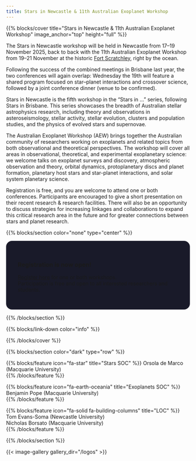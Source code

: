 ```yaml
---
title: Stars in Newcastle & 11th Australian Exoplanet Workshop
---
```


{{% blocks/cover title="Stars in Newcastle & 11th Australian Exoplanet Workshop" image_anchor="top" height="full" %}}

The Stars in Newcastle workshop will be held in Newcastle from 17–19 November 2025, back to back with the 11th Australian Exoplanet Workshop from 19–21 November at the historic <a href="https://url.au.m.mimecastprotect.com/s/Rmd_CNLJxki0oGBrvcmfPcyDnk6?domain=fortscratchley.org.au/">Fort Scratchley</a>, right by the ocean.

Following the success of the combined meetings in Brisbane last year, the two conferences will again overlap: Wednesday the 19th will feature a shared program focused on star–planet interactions and crossover science, followed by a joint conference dinner (venue to be confirmed).

Stars in Newcastle is the fifth workshop in the “Stars in …” series, following Stars in Brisbane. This series showcases the breadth of Australian stellar astrophysics research, including theory and observations in asteroseismology, stellar activity, stellar evolution, clusters and population studies, and the physics of evolved stars and supernovae.

The Australian Exoplanet Workshop (AEW) brings together the Australian community of researchers working on exoplanets and related topics from both observational and theoretical perspectives. The workshop will cover all areas in observational, theoretical, and experimental exoplanetary science: we welcome talks on exoplanet surveys and discovery, atmospheric observation and theory, orbital dynamics, protoplanetary discs and planet formation, planetary host stars and star-planet interactions, and solar system planetary science.

Registration is free, and you are welcome to attend one or both conferences. Participants are encouraged to give a short presentation on their recent research & research facilities. There will also be an opportunity to discuss strategies for increasing linkages and collaborations to expand this critical research area in the future and for greater connections between stars and planet research.

{{% blocks/section color="none" type="center" %}}

<div style="background-color: rgba(1, 2, 18, 0.9); padding: 2rem; border-radius: 1rem; display: inline-block;">

### Registration is now open!

<a href="/AEW11-Website/registration/">Register here</a> for one or both workshops.  
Participation is free and open to all interested researchers and students.

</div>

{{% /blocks/section %}}


<a href="https://bsky.app/profile/exoplanets.au" style="color: white;"><i class="fa-brands fa-bluesky"></i></a> 
<a href="https://github.com/aew10/website" style="color: white;"><i class="fa-brands fa-github"></i></a> 
</font>


{{% blocks/link-down color="info" %}}

{{% /blocks/cover %}}


{{% blocks/section color="dark" type="row" %}}

{{% blocks/feature icon="fa-star" title="Stars SOC" %}}
Orsola de Marco (Macquarie University)<br>
{{% /blocks/feature %}}

{{% blocks/feature icon="fa-earth-oceania" title="Exoplanets SOC" %}}
Benjamin Pope (Macquarie University)<br>
{{% /blocks/feature %}}

{{% blocks/feature icon="fa-solid fa-building-columns" title="LOC" %}}
Tom Evans-Soma (Newcastle University)<br>
Nicholas Borsato (Macquarie University)<br>
{{% /blocks/feature %}}

{{% /blocks/section %}}

{{< image-gallery gallery_dir="/logos" >}}
